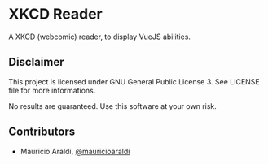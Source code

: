 # XKCD Reader

A XKCD (webcomic) reader, to display VueJS abilities.

## Disclaimer
This project is licensed under GNU General Public License 3. See LICENSE file for more informations.

No results are guaranteed. Use this software at your own risk.

## Contributors
- Mauricio Araldi, [@mauricioaraldi](https://github.com/mauricioaraldi/)
